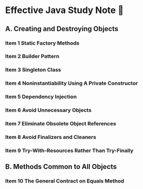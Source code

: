 
# Effective Java Study Note 🎯

## A. Creating and Destroying Objects

### Item 1 Static Factory Methods

### Item 2 Builder Pattern

### Item 3 Singleton Class

### Item 4 Noninstantiability Using A Private Constructor

### Item 5 Dependency Injection

### Item 6 Avoid Unnecessary Objects

### Item 7 Eliminate Obsolete Object References

### Item 8 Avoid Finalizers and Cleaners

### Item 9 Try-With-Resources Rather Than Try-Finally

## B. Methods Common to All Objects

### Item 10 The General Contract on Equals Method
